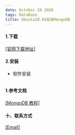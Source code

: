 ```yaml
---
date: October 28 2020
tags: DataBase
title: Ubuntu20.04安装MongoDB
---
```


#### 1.下载

[[官网下载地址]](https://www.mongodb.com/download-center/community/releases)

#### 2.安装

- 软件安装

```bash

```

#### 1.参考文档

[[MongoDB 教程]](https://web-oyster.github.io/2020/10/28/DataBase/MongoDB/Tutorial/MongoDB%E6%95%99%E7%A8%8B/)

#### 十、联系方式

[[Email]](yuanmin8888@outlook.com)
